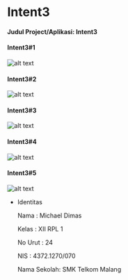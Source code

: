 # Intent3

#### Judul Project/Aplikasi: Intent3

#### Intent3#1

![alt text](https://dimassbwblog.files.wordpress.com/2016/10/intent31.jpg "Intent3#1")

#### Intent3#2

![alt text](https://dimassbwblog.files.wordpress.com/2016/10/intent32.jpg "Intent3#2")

#### Intent3#3

![alt text](https://dimassbwblog.files.wordpress.com/2016/10/intent33.jpg "Intent3#3")

#### Intent3#4

![alt text](https://dimassbwblog.files.wordpress.com/2016/10/intent34.jpg "Intent3#4")

#### Intent3#5

![alt text](https://dimassbwblog.files.wordpress.com/2016/10/intent35.jpg "Intent3#5")

* Identitas
  
  Nama        : Michael Dimas
  
  Kelas       : XII RPL 1
  
  No Urut     : 24
  
  NIS         : 4372.1270/070
  
  Nama Sekolah: SMK Telkom Malang
